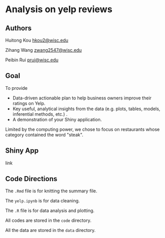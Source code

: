 # Analysis on yelp reviews

## Authors

Huitong Kou hkou2@wisc.edu

Zihang Wang zwang2547@wisc.edu

Peibin Rui prui@wisc.edu

## Goal

To provide

- Data-driven actionable plan to help business owners improve their ratings on Yelp. 
- Key useful, analytical insights from the data (e.g. plots, tables, models, inferential methods, etc.) .
- A demonstration of your Shiny application.

Limited by the computing power, we chose to focus on restaurants whose category contained the word "steak".

## Shiny App

link

## Code Directions

The `.Rmd` file is for knitting the summary file.

The `yelp.ipynb`  is for data cleaning.

The `.R` file is for data analysis and plotting.

All codes are stored in the `code` directory.

All the data are stored in the `data` directory.









